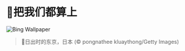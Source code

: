 # 🔖把我们都算上

![Bing Wallpaper](https://www.bing.com/th?id=OHR.TokyoSunrise_ZH-CN0091906710_1920x1080.jpg&rf=LaDigue_1920x1080.jpg&pid=hp)

> 📝日出时的东京，日本 (© pongnathee kluaythong/Getty Images)
